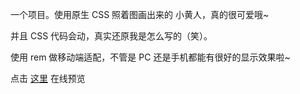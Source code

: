 一个项目。使用原生 CSS 照着图画出来的 小黄人，真的很可爱哦~

并且 CSS 代码会动，真实还原我是怎么写的（笑）。

使用 rem 做移动端适配，不管是 PC 还是手机都能有很好的显示效果啦~

点击 [这里](https://xiaoyuand.github.io/move-css/dist/index.html) 在线预览
<!-- 点击 [这里](https://hais-teatime.com/usagi-piske-animated/) 在线预览哦，同时在项目中还是遇到了一些问题的，戳 [这篇博客](https://hais-teatime.com/post/2019-12-17-usagi-piske/) 可以看到我记录整体思路与遇到的问题。 -->
